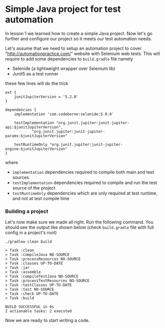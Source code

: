 # Simple Java project for test automation

In lesson 1 we learned how to create a simple Java project. 
Now let's go further and configure our project so it meets our test automation needs.

Let's assume that we need to setup an automation project to cover "http://automationpractice.com/" website with Selenium web tests.
This will require to add some dependencies to `build.gradle` file namely 
* Selenide (a lightweight wrapper over Selenium lib) 
* Junit5 as a test runner

these few lines will do the trick
```$xslt
ext {
    junitJupiterVersion = '5.2.0'
}

dependencies {
    implementation 'com.codeborne:selenide:5.0.0'

    testImplementation "org.junit.jupiter:junit-jupiter-api:$junitJupiterVersion",
            "org.junit.jupiter:junit-jupiter-params:$junitJupiterVersion"
    
    testRuntimeOnly "org.junit.jupiter:junit-jupiter-engine:$junitJupiterVersion"
}
```
where 
* `implementation` dependencies required to compile both main and test sources
* `testImplementation` dependencies required to compile and run the test source of the project
* `testRuntimeOnly` dependencies which are only required at test runtime, and not at test compile time

### Building a project
Let's now make sure we made all right. Run the following command. You should see the output like shown below (check `build.gradle` file with full config in a project's root)
```$xslt
./gradlew clean build

> Task :clean
> Task :compileJava NO-SOURCE
> Task :processResources NO-SOURCE
> Task :classes UP-TO-DATE
> Task :jar
> Task :assemble
> Task :compileTestJava NO-SOURCE
> Task :processTestResources NO-SOURCE
> Task :testClasses UP-TO-DATE
> Task :test NO-SOURCE
> Task :check UP-TO-DATE
> Task :build

BUILD SUCCESSFUL in 0s
2 actionable tasks: 2 executed
```
Now we are ready to start writing a code.
